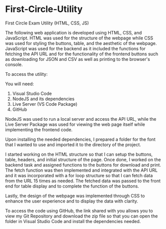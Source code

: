 # First-Circle-Utility
 First Circle Exam Utility (HTML, CSS, JS)

The following web application is developed using HTML, CSS, and JavaScript. HTML was used for the structure of the webpage while CSS was used for styling the buttons, table, and the aesthetic of the webpage. JavaScript was used for the backend as it included the functions for fetching the API URL and for the functionality of the frontend buttons such as downloading for JSON and CSV as well as printing to the browser's console. 

To access the utility:

You will need:
1. Visual Studio Code
2. NodeJS and its dependencies
3. Live Server (VS Code Package)
4. GitHub

NodeJS was used to run a local server and access the API URL, while the Live Server Package was used for viewing the web page itself while implementing the frontend code.

Upon installing the needed dependencies, I prepared a folder for the font that I wanted to use and imported it to the directory of the project.

I started working on the HTML structure so that I can setup the buttons, table, headers, and initial structure of the page. Once done, I worked on the backend task and assigned functions to the buttons for download and print. The fetch function was then implemented and integrated with the API URL and it was incorporated with a for loop structure so that I can fetch data from the URL 15 times as needed. The fetched data was passed to the front end for table display and to complete the function of the buttons.

Lastly, the design of the webpage was implemented through CSS to enhance the user experience and to display the data with clarity.

To access the code using GitHub, the link shared with you allows you to view my Git Repository and download the zip file so that you can open the folder in Visual Studio Code and install the dependencies needed.
